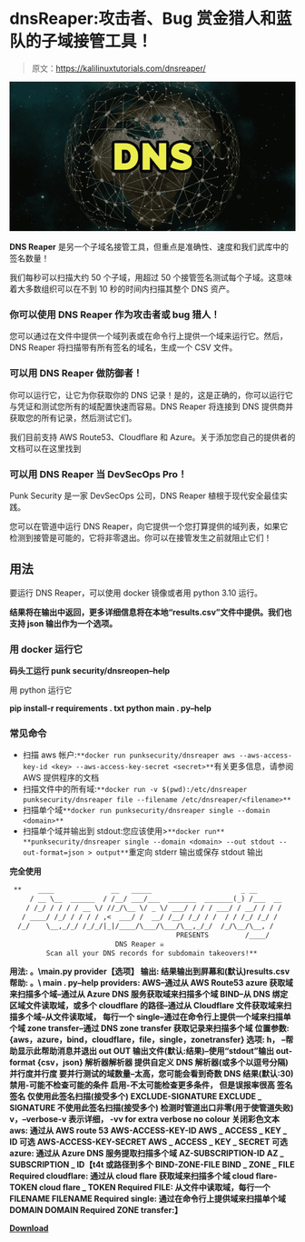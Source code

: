 # dnsReaper:攻击者、Bug 赏金猎人和蓝队的子域接管工具！

> 原文：<https://kalilinuxtutorials.com/dnsreaper/>

[![](img//944cd09ca16398c025afb63b34ae12d4.png)](https://blogger.googleusercontent.com/img/b/R29vZ2xl/AVvXsEipto8t3cxiYROFfCnVie9xM9JO5htfHeOuiTyFsap5kDjyJZpcLZDvGA_URqlFbq2r40a81cVkZoqJsYyuIDjviBqLUAa-T_cfoX31V5ZVu4WlPWn0rVEmkZaw9ZFptu1t54XTRCTfmNItACcVpPUVH-kR8HE-TYq_SLXAK-7A4oG9xE73QCfLr4kE/s728/dns-yellow.png)

**DNS Reaper** 是另一个子域名接管工具，但重点是准确性、速度和我们武库中的签名数量！

我们每秒可以扫描大约 50 个子域，用超过 50 个接管签名测试每个子域。这意味着大多数组织可以在不到 10 秒的时间内扫描其整个 DNS 资产。

### 你可以使用 DNS Reaper 作为攻击者或 bug 猎人！

您可以通过在文件中提供一个域列表或在命令行上提供一个域来运行它。然后，DNS Reaper 将扫描带有所有签名的域名，生成一个 CSV 文件。

### 可以用 DNS Reaper 做防御者！

你可以运行它，让它为你获取你的 DNS 记录！是的，这是正确的，你可以运行它与凭证和测试您所有的域配置快速而容易。DNS Reaper 将连接到 DNS 提供商并获取您的所有记录，然后测试它们。

我们目前支持 AWS Route53、Cloudflare 和 Azure。关于添加您自己的提供者的文档可以在这里找到

### 可以用 DNS Reaper 当 DevSecOps Pro！

Punk Security 是一家 DevSecOps 公司，DNS Reaper 植根于现代安全最佳实践。

您可以在管道中运行 DNS Reaper，向它提供一个您打算提供的域列表，如果它检测到接管是可能的，它将非零退出。你可以在接管发生之前就阻止它们！

## 用法

要运行 DNS Reaper，可以使用 docker 镜像或者用 python 3.10 运行。

**结果将在输出中返回，更多详细信息将在本地“results.csv”文件中提供。我们也支持 json 输出作为一个选项。**

### 用 docker 运行它

**码头工运行 punk security/dnsreopen–help**

用 python 运行它

**pip install-r requirements . txt
python main . py–help**

### 常见命令

*   扫描 aws 帐户:`**docker run punksecurity/dnsreaper aws --aws-access-key-id <key> --aws-access-key-secret <secret>**`有关更多信息，请参阅 AWS 提供程序的文档
*   扫描文件中的所有域:`**docker run -v $(pwd):/etc/dnsreaper punksecurity/dnsreaper file --filename /etc/dnsreaper/<filename>**`
*   扫描单个域`**docker run punksecurity/dnsreaper single --domain <domain>**`
*   扫描单个域并输出到 stdout:您应该使用>`**docker run** **punksecurity/dnsreaper single --domain <domain> --out stdout --out-format=json > output**`重定向 stderr 输出或保存 stdout 输出

**完全使用**

```
 **    ____              __   _____                      _ __
     / __ \__  ______  / /__/ ___/___  _______  _______(_) /___  __
    / /_/ / / / / __ \/ //_/\__ \/ _ \/ ___/ / / / ___/ / __/ / / /
   / ____/ /_/ / / / / ,<  ___/ /  __/ /__/ /_/ / /  / / /_/ /_/ /
  /_/    \__,_/_/ /_/_/|_|/____/\___/\___/\__,_/_/  /_/\__/\__, /
                                         PRESENTS         /____/
                          DNS Reaper ☠️
         Scan all your DNS records for subdomain takeovers!**
```

**用法:
。\main.py provider【选项】
输出:
结果输出到屏幕和(默认)results.csv
帮助:
。\ main . py–help
providers:
AWS–通过从 AWS Route53
azure 获取域来扫描多个域–通过从 Azure DNS 服务获取域来扫描多个域
BIND–从 DNS 绑定区域文件读取域，或多个
cloudflare 的路径–通过从 Cloudflare
文件获取域来扫描多个域–从文件读取域， 每行一个
single–通过在命令行上提供一个域来扫描单个域
zone transfer–通过 DNS zone transfer 获取记录来扫描多个域
位置参数:
{aws，azure，bind，cloudflare，file，single，zonetransfer}
选项:
h， –帮助显示此帮助消息并退出
out OUT 输出文件(默认:结果)–使用“stdout”输出
out-format {csv，json}
解析器解析器
提供自定义 DNS 解析器(或多个以逗号分隔)
并行度并行度
要并行测试的域数量–太高，您可能会看到奇数 DNS 结果(默认:30)
禁用-可能不检查可能的条件
启用-不太可能检查更多条件， 但是误报率很高
签名签名
仅使用此签名扫描(接受多个)
EXCLUDE-SIGNATURE EXCLUDE _ SIGNATURE
不使用此签名扫描(接受多个)
检测时管道出口非零(用于使管道失败)
v，–verbose-v 表示详细， -vv for extra verbose
no colour 关闭彩色文本
aws:
通过从 AWS route 53
AWS-ACCESS-KEY-ID AWS _ ACCESS _ KEY _ ID
可选
AWS-ACCESS-KEY-SECRET AWS _ ACCESS _ KEY _ SECRET
可选 azure:
通过从 Azure DNS 服务提取扫描多个域
AZ-SUBSCRIPTION-ID AZ _ SUBSCRIPTION _ ID【t4t 或路径到多个
BIND-ZONE-FILE BIND _ ZONE _ FILE
Required
cloudflare:
通过从 cloud flare 获取域来扫描多个域
cloud flare-TOKEN cloud flare _ TOKEN
Required
FILE:
从文件中读取域，每行一个
FILENAME FILENAME Required
single:
通过在命令行上提供域来扫描单个域
DOMAIN DOMAIN Required
ZONE transfer:】**

[**Download**](https://github.com/punk-security/dnsReaper)